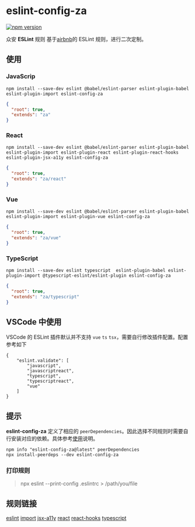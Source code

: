 # eslint-config-za

[![npm version](https://badge.fury.io/js/eslint-config-za.svg)](https://www.npmjs.com/package/eslint-config-za)

众安 **ESLint** 规则
基于[airbnb](https://github.com/airbnb/javascript)的 ESLint 规则，进行二次定制。


## 使用

### JavaScrip

```
npm install --save-dev eslint @babel/eslint-parser eslint-plugin-babel eslint-plugin-import eslint-config-za
```

```json
{
  "root": true,
  "extends": "za"
}

```

### React

```
npm install --save-dev eslint @babel/eslint-parser eslint-plugin-babel eslint-plugin-import eslint-plugin-react eslint-plugin-react-hooks eslint-plugin-jsx-a11y eslint-config-za
```

```json
{
  "root": true,
  "extends": "za/react"
}

```

### Vue

```
npm install --save-dev eslint @babel/eslint-parser eslint-plugin-babel eslint-plugin-import eslint-plugin-vue eslint-config-za
```

```json
{
  "root": true,
  "extends": "za/vue"
}

```

### TypeScript

```
npm install --save-dev eslint typescript  eslint-plugin-babel eslint-plugin-import @typescript-eslint/eslint-plugin eslint-config-za
```

```json
{
  "root": true,
  "extends": "za/typescript"
}

```

## VSCode 中使用
VSCode 的 ESLint 插件默认并不支持 `vue` `ts` `tsx`，需要自行修改插件配置。配置参考如下

```
{
    "eslint.validate": [
        "javascript",
        "javascriptreact",
        "typescript",
        "typescriptreact",
        "vue"
    ]
}
```


## 提示

**eslint-config-za** 定义了相应的 `peerDependencies`。因此选择不同规则时需要自行安装对应的依赖。具体参考[使用](#使用)说明。

```
npm info "eslint-config-za@latest" peerDependencies
npx install-peerdeps --dev eslint-config-za
```

### 打印规则

> npx eslint --print-config .eslintrc > /path/you/file

## 规则链接
[eslint](https://github.com/eslint/eslint/tree/master/docs/rules)
[import](https://github.com/benmosher/eslint-plugin-import/tree/master/docs/rules)
[jsx-a11y](https://github.com/evcohen/eslint-plugin-jsx-a11y/tree/master/docs/rules)
[react](https://github.com/yannickcr/eslint-plugin-react/tree/master/docs/rules)
[react-hooks](https://reactjs.org/docs/hooks-rules.html)
[typescript](https://github.com/typescript-eslint/typescript-eslint/tree/master/packages/eslint-plugin/docs/rules)

